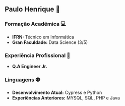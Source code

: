 ## Paulo Henrique :penguin:

### Formação Acadêmica :computer:
- **IFRN:** Técnico em Informática
- **Gran Faculdade:** Data Science (3/5)

### Experiência Profissional :briefcase:
- **Q.A Engineer Jr.**

### Linguagens :alien:
- **Desenvolvimento Atual:** Cypress e Python
- **Experiências Anteriores:** MYSQL, SQL, PHP e Java
